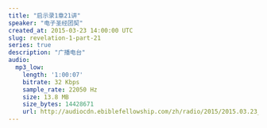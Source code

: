```yaml
---
title: "启示录1章21讲"
speaker: "电子圣经团契"
created_at: 2015-03-23 14:00:00 UTC
slug: revelation-1-part-21
series: true
description: "广播电台"
audio:
  mp3_low:
    length: '1:00:07'
    bitrate: 32 Kbps
    sample_rate: 22050 Hz
    size: 13.8 MB
    size_bytes: 14428671
    url: http://audiocdn.ebiblefellowship.com/zh/radio/2015/2015.03.23_EBF_-_Revelation_1_Part_21.mp3
---
```


